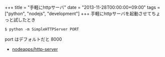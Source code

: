 +++
title = "手軽にhttpサーバ"
date = "2013-11-28T00:00:00+09:00"
tags = ["python", "nodejs", "development"]
+++
手軽にhttpサーバを起動させてちょっと試したとき

```
$ python -m SimpleHTTPServer PORT
```

port はデフォルトだと 8000


- [nodeapps/http-server](https://github.com/nodeapps/http-server)

